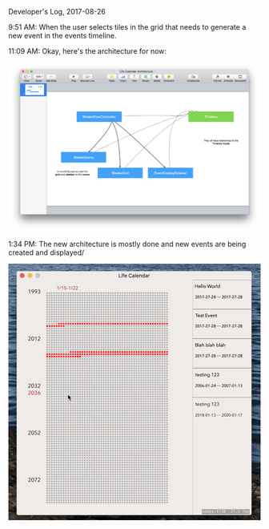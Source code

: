 Developer's Log, 2017-08-26

9:51 AM: When the user selects tiles in the grid that needs to generate a new event in the events timeline.

11:09 AM: Okay, here's the architecture for now:

![Fig 1](./embed%20images/2017-08-28%20Fig%201.png)

1:34 PM: The new architecture is mostly done and new events are being created and displayed/

![Fig 2](./embed%20images/2017-08-28%20Fig%202.gif)
